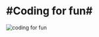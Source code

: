 # #Coding for fun#

![coding for fun](http://img.my.csdn.net/uploads/201209/03/1346653956_2622.jpg)
